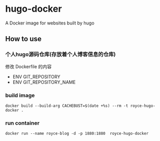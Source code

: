 # hugo-docker
A Docker image for websites built by hugo


## How to use

### 个人hugo源码仓库(存放着个人博客信息的仓库)

修改 Dockerfile 的内容

- ENV GIT_REPOSITORY
- ENV GIT_REPOSITORY_NAME

### build image

```
docker build --build-arg CACHEBUST=$(date +%s) --rm -t royce-hugo-docker .
```

### run container

```
docker run --name royce-blog -d -p 1880:1880  royce-hugo-docker
```